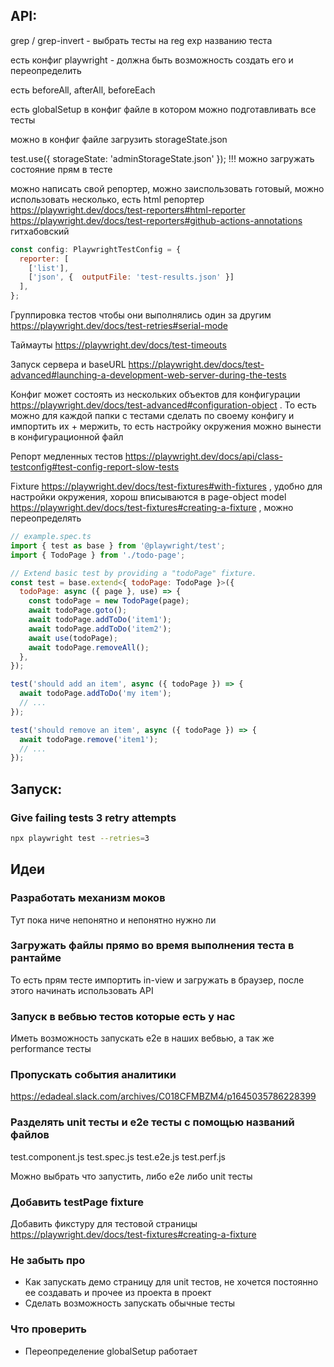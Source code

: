## API:

grep / grep-invert - выбрать тесты на reg exp названию теста

есть конфиг playwright - должна быть возможность создать его и переопределить

есть beforeAll, afterAll, beforeEach

есть globalSetup в конфиг файле в котором можно подготавливать все тесты

можно в конфиг файле загрузить storageState.json

test.use({ storageState: 'adminStorageState.json' }); !!! можно загружать состояние прям в тесте

можно написать свой репортер, можно заиспользовать готовый, можно использовать несколько, есть html репортер https://playwright.dev/docs/test-reporters#html-reporter
https://playwright.dev/docs/test-reporters#github-actions-annotations гитхабовский

```javascript
const config: PlaywrightTestConfig = {
  reporter: [
    ['list'],
    ['json', {  outputFile: 'test-results.json' }]
  ],
};
```

Группировка тестов чтобы они выполнялись один за другим https://playwright.dev/docs/test-retries#serial-mode

Таймауты https://playwright.dev/docs/test-timeouts

Запуск сервера и baseURL https://playwright.dev/docs/test-advanced#launching-a-development-web-server-during-the-tests

Конфиг может состоять из нескольких объектов для конфигурации https://playwright.dev/docs/test-advanced#configuration-object . То есть можно для каждой папки с тестами сделать по своему конфигу и импортить их + мержить,
то есть настройку окружения можно вынести в конфигурационной файл

Репорт медленных тестов https://playwright.dev/docs/api/class-testconfig#test-config-report-slow-tests

Fixture https://playwright.dev/docs/test-fixtures#with-fixtures , удобно для настройки окружения, хорош вписываются в page-object model
https://playwright.dev/docs/test-fixtures#creating-a-fixture , можно переопределять

```javascript
// example.spec.ts
import { test as base } from '@playwright/test';
import { TodoPage } from './todo-page';

// Extend basic test by providing a "todoPage" fixture.
const test = base.extend<{ todoPage: TodoPage }>({
  todoPage: async ({ page }, use) => {
    const todoPage = new TodoPage(page);
    await todoPage.goto();
    await todoPage.addToDo('item1');
    await todoPage.addToDo('item2');
    await use(todoPage);
    await todoPage.removeAll();
  },
});

test('should add an item', async ({ todoPage }) => {
  await todoPage.addToDo('my item');
  // ...
});

test('should remove an item', async ({ todoPage }) => {
  await todoPage.remove('item1');
  // ...
});
```

## Запуск:

### Give failing tests 3 retry attempts

```bash
npx playwright test --retries=3
```

## Идеи

### Разработать механизм моков

Тут пока ниче непонятно и непонятно нужно ли

### Загружать файлы прямо во время выполнения теста в рантайме

То есть прям тесте импортить in-view и загружать в браузер, после этого начинать использовать API

### Запуск в вебвью тестов которые есть у нас

Иметь возможность запускать e2e в наших вебвью, а так же performance тесты

### Пропускать события аналитики

https://edadeal.slack.com/archives/C018CFMBZM4/p1645035786228399

### Разделять unit тесты и e2e тесты с помощью названий файлов

test.component.js
test.spec.js
test.e2e.js
test.perf.js

Можно выбрать что запустить, либо e2e либо unit тесты

### Добавить testPage fixture

Добавить фикстуру для тестовой страницы https://playwright.dev/docs/test-fixtures#creating-a-fixture

### Не забыть про

- Как запускать демо страницу для unit тестов, не хочется постоянно ее создавать и прочее из проекта в проект
- Сделать возможность запускать обычные тесты

### Что проверить

- Переопределение globalSetup работает
